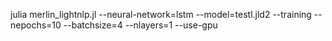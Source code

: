 julia merlin_lightnlp.jl --neural-network=lstm --model=testl.jld2 --training --nepochs=10 --batchsize=4 --nlayers=1 --use-gpu
